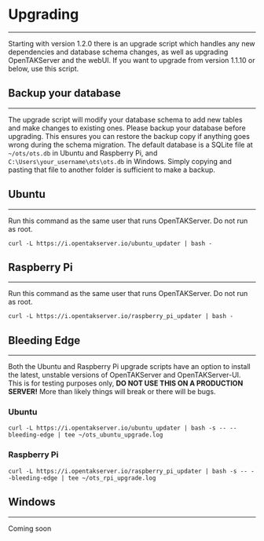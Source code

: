 # Upgrading

***

Starting with version 1.2.0 there is an upgrade script which handles any new dependencies and database schema
changes, as well as upgrading OpenTAKServer and the webUI. If you want to upgrade from version 1.1.10 or below, use
this script.

## Backup your database

***

The upgrade script will modify your database schema to add new tables and make changes to existing ones. Please backup
your database before upgrading. This ensures you can restore the backup copy if anything goes wrong during the schema
migration. The default database is a SQLite file at `~/ots/ots.db` in Ubuntu and Raspberry Pi, 
and `C:\Users\your_username\ots\ots.db` in Windows. Simply copying and pasting that file to another folder is
sufficient to make a backup.

## Ubuntu

***

Run this command as the same user that runs OpenTAKServer. Do not run as root.

`curl -L https://i.opentakserver.io/ubuntu_updater | bash -`

## Raspberry Pi

***

Run this command as the same user that runs OpenTAKServer. Do not run as root.

`curl -L https://i.opentakserver.io/raspberry_pi_updater | bash -`

## Bleeding Edge

***

Both the Ubuntu and Raspberry Pi upgrade scripts have an option to install the latest, unstable versions of
OpenTAKServer and OpenTAKServer-UI. This is for testing purposes only, **DO NOT USE THIS ON A PRODUCTION SERVER!** More than
likely things will break or there will be bugs.

### Ubuntu

```shell
curl -L https://i.opentakserver.io/ubuntu_updater | bash -s -- --bleeding-edge | tee ~/ots_ubuntu_upgrade.log
```

### Raspberry Pi

```shell
curl -L https://i.opentakserver.io/raspberry_pi_updater | bash -s -- --bleeding-edge | tee ~/ots_rpi_upgrade.log
```

## Windows

***

Coming soon
